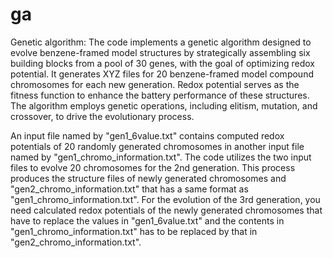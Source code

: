 # ga
Genetic algorithm:
The code implements a genetic algorithm designed to evolve benzene-framed model structures by strategically assembling six building blocks from a pool of 30 genes, with the goal of optimizing redox potential. It generates XYZ files for 20 benzene-framed model compound chromosomes for each new generation. Redox potential serves as the fitness function to enhance the battery performance of these structures. The algorithm employs genetic operations, including elitism, mutation, and crossover, to drive the evolutionary process.

An input file named by "gen1_6value.txt" contains computed redox potentials of 20 randomly generated chromosomes in another input file named by "gen1_chromo_information.txt".  The code utilizes the two input files to evolve 20 chromosomes for the 2nd generation. This process produces the structure files of newly generated chromosomes and "gen2_chromo_information.txt" that has a same format as "gen1_chromo_information.txt". For the evolution of the 3rd generation, you need calculated redox potentials of the newly generated chromosomes that have to replace the values in "gen1_6value.txt" and the contents in "gen1_chromo_information.txt" has to be replaced by that in "gen2_chromo_information.txt".
